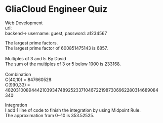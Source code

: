 # GliaCloud Engineer Quiz

Web Development <br>
  url: <br> 
  backend-> username: guest, password: a1234567<br>

The largest prime factors. <br>
  The largest prime factor of 600851475143 is 6857. <br>
<br>
Multiples of 3 and 5. By David <br>
  The sum of the multiples of 3 or 5 below 1000 is 233168. <br>
  <br>
Combination <br>
  C(40,10) = 847660528 <br>
  C(990,33) = 48203100894442103934748925233710467221987306962280314689084340<br>
  
Integration <br>
  I add 1 line of code to finish the integration by using Midpoint Rule. <br>
  The approximation from 0~10 is 353.52525. <br>
